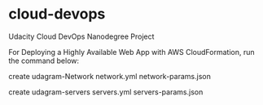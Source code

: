 # cloud-devops
Udacity Cloud DevOps Nanodegree Project

For Deploying a Highly Available Web App with AWS CloudFormation, run the command below:

create udagram-Network network.yml network-params.json

create udagram-servers servers.yml servers-params.json


